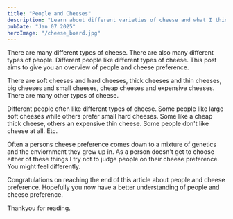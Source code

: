```yaml
---
title: "People and Cheeses"
description: "Learn about different varieties of cheese and what I think about why different people like different cheeses"
pubDate: "Jan 07 2025"
heroImage: "/cheese_board.jpg"
---
```


There are many different types of cheese. There are also many different types of people. Different people like different types of cheese. This post aims to give you an overview of people and cheese preference.

There are soft cheeses and hard cheeses, thick cheeses and thin cheeses, big cheeses and small cheeses, cheap cheeses and expensive cheeses. There are many other types of cheese.

Different people often like different types of cheese. Some people like large soft cheeses while others prefer small hard cheeses. Some like a cheap thick cheese, others an expensive thin cheese. Some people don't like cheese at all. Etc.

Often a persons cheese preference comes down to a mixture of genetics and the enviornment they grew up in. As a person doesn't get to choose either of these things I try not to judge people on their cheese preference. You might feel differently.

Congratulations on reaching the end of this article about people and cheese preference. Hopefully you now have a better understanding of people and cheese preference.

Thankyou for reading.
